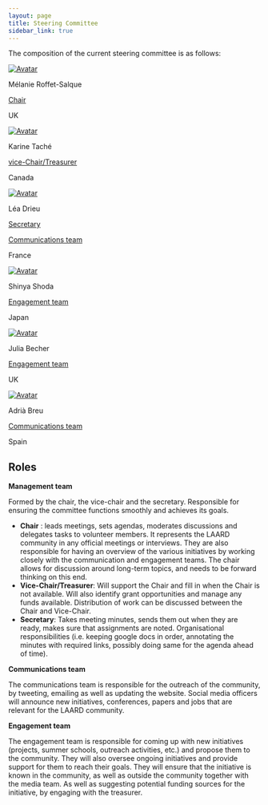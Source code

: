 ```yaml
---
layout: page
title: Steering Committee
sidebar_link: true
---
```


The composition of the current steering committee is as follows:

<!-- 
DEV NOTES:
div class "avatar" blocks define the number of profiles in each row. 
They contain div class "member" blocks that have the picture of each member followed by their info.
-->
<div class="avatar">

<div class ="member">
<div class="square"><a href="https://www.bristol.ac.uk/people/person/Melanie-Roffet-Salque-6bd37ac0-a205-408c-af56-a0bdaeb5a5f6/" target="_blank"><img src="{{ "/assets/media/melanie.jpg" | relative_url }}" alt="Avatar" /></a></div>
<p>Mélanie Roffet-Salque</p>
<p class="role"><a href="#management">Chair</a></p>
<p>UK</p>
  <p></p>
</div>

<div class ="member">
<div class="square"><a href="https://www.flsh.ulaval.ca/notre-faculte/repertoire-du-personnel/karine-tache" target="_blank"><img src="{{ "/assets/media/karine.jpg" | relative_url }}" alt="Avatar" /></a></div>
<p>Karine Taché</p>
<p class="role"><a href="#management">vice-Chair/Treasurer</a></p>
<p>Canada</p>
  <p></p>
</div>

<div class ="member">
<div class="square"><a href="https://www.cepam.cnrs.fr/contact/lea-drieu/" target="_blank"><img src="{{ "/assets/media/lea.jpg" | relative_url }}" alt="Avatar" /></a></div>
<p>Léa Drieu</p>
<p class="role"><a href="#management">Secretary</a></p>
<p class="role"><a href="#communications">Communications team</a></p>
<p>France</p>
<p></p>
</div>

</div>

<div class="avatar">

<div class ="member">
<div class="square"><a href="https://researchmap.jp/shoda_shinya?lang=en" target="_blank"><img src="{{ "/assets/media/shinya.png" | relative_url }}" alt="Avatar" /></a></div>
<p>Shinya Shoda</p>
<p class="role"><a href="#engagement">Engagement team</a></p>
<p>Japan</p>
  <p></p>
</div>

<div class ="member">
<div class="square"><a href="https://sites.google.com/palaeome.org/chemarch/esr-projects/esr-9-julia-becher" target="_blank"><img src="{{ "/assets/media/julia.jpg" | relative_url }}" alt="Avatar" /></a></div>
<p>Julia Becher</p>
<p class="role"><a href="#engagement">Engagement team</a></p>
<p>UK</p>
  <p></p>
</div>

<div class ="member">
<div class="square"><a href="https://portalrecerca.uab.cat/en/persons/adria-breu-barcons-2" target="_blank"><img src="{{ "/assets/media/adria.jpeg" | relative_url }}" alt="Avatar" /></a></div>
<p>Adrià Breu</p>
<p class="role"><a href="#communications">Communications team</a></p>
<p>Spain</p>
  <p></p>
</div>

</div>





## Roles

**Management team** <a id="management"></a>

Formed by the chair, the vice-chair and the secretary. Responsible for ensuring the committee functions smoothly and achieves its goals.
- **Chair** : leads meetings, sets agendas, moderates discussions and delegates tasks to volunteer members. It represents the LAARD community in any official meetings or interviews. They are also responsible for having an overview of the various initiatives by working closely with the communication and engagement teams. The chair allows for discussion around long-term topics, and needs to be forward thinking on this end.
-	**Vice-Chair/Treasurer**: Will support the Chair and fill in when the Chair is not available. Will also identify grant opportunities and manage any funds available. Distribution of work can be discussed between the Chair and Vice-Chair.
- **Secretary**: Takes meeting minutes, sends them out when they are ready, makes sure that assignments are noted. Organisational responsibilities (i.e. keeping google docs in order, annotating the minutes with required links, possibly doing same for the agenda ahead of time).
  
**Communications team**<a id="communications"></a>

The communications team is responsible for the outreach of the community, by tweeting, emailing as well as updating the website. Social media officers will announce new initiatives, conferences, papers and jobs that are relevant for the LAARD community.

**Engagement team**<a id="engagement"></a>

The engagement team is responsible for coming up with new initiatives (projects, summer schools, outreach activities, etc.) and propose them to the community. They will also oversee ongoing initiatives and provide support for them to reach their goals. They will ensure that the initiative is known in the community, as well as outside the community together with the media team. As well as suggesting potential funding sources for the initiative, by engaging with the treasurer.


